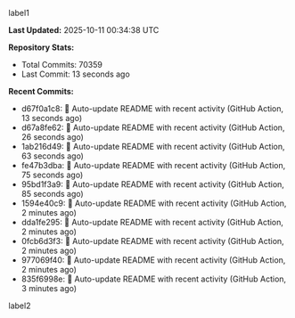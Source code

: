 
label1 
<!-- ACTIVITY_START -->
**Last Updated:** 2025-10-11 00:34:38 UTC

**Repository Stats:**
- Total Commits: 70359
- Last Commit: 13 seconds ago

**Recent Commits:**
- d67f0a1c8: 🤖 Auto-update README with recent activity (GitHub Action, 13 seconds ago)
- d67a8fe62: 🤖 Auto-update README with recent activity (GitHub Action, 26 seconds ago)
- 1ab216d49: 🤖 Auto-update README with recent activity (GitHub Action, 63 seconds ago)
- fe47b3dba: 🤖 Auto-update README with recent activity (GitHub Action, 75 seconds ago)
- 95bd1f3a9: 🤖 Auto-update README with recent activity (GitHub Action, 85 seconds ago)
- 1594e40c9: 🤖 Auto-update README with recent activity (GitHub Action, 2 minutes ago)
- dda1fe295: 🤖 Auto-update README with recent activity (GitHub Action, 2 minutes ago)
- 0fcb6d3f3: 🤖 Auto-update README with recent activity (GitHub Action, 2 minutes ago)
- 977069f40: 🤖 Auto-update README with recent activity (GitHub Action, 2 minutes ago)
- 835f6998e: 🤖 Auto-update README with recent activity (GitHub Action, 3 minutes ago)
<!-- ACTIVITY_END -->

label2
